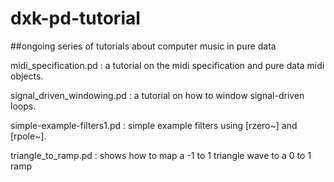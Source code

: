 # dxk-pd-tutorial
##ongoing series of tutorials about computer music in pure data

midi_specification.pd : a tutorial on the midi specification and pure data midi objects.

signal_driven_windowing.pd : a tutorial on how to window signal-driven loops.

simple-example-filters1.pd : simple example filters using [rzero~] and [rpole~].


triangle_to_ramp.pd : shows how to map a -1 to 1 triangle wave to a 0 to 1 ramp
